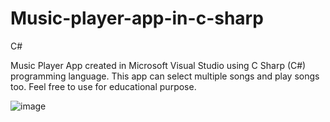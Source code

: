 # Music-player-app-in-c-sharp
C#

Music Player App created in Microsoft Visual Studio using C Sharp (C#) programming language. 
This app can select multiple songs and play songs too.
Feel free to use for educational purpose.

![image](https://github.com/Vanireddy85/Music-player-app-in-c-sharp/assets/138992455/acd97ab2-1571-4505-9ecd-0da50da4edc3)
